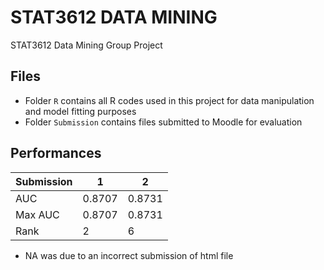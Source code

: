 # STAT3612 DATA MINING
STAT3612 Data Mining Group Project
## Files
- Folder `R` contains all R codes used in this project for data manipulation and model fitting purposes
- Folder `Submission` contains files submitted to Moodle for evaluation
## Performances
|Submission|1|2|
|---|---|---|
|AUC|0.8707|0.8731|
|Max AUC|0.8707|0.8731|
|Rank|2|6|
* NA was due to an incorrect submission of html file
